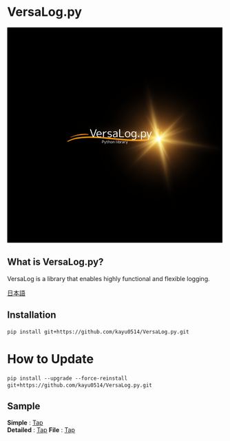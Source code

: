 # VersaLog.py

![logo](/image/logo.png)

## What is VersaLog.py?

VersaLog is a library that enables highly functional and flexible logging.

[日本語](README.md)

## Installation

```
pip install git+https://github.com/kayu0514/VersaLog.py.git
```

# How to Update

```
pip install --upgrade --force-reinstall git+https://github.com/kayu0514/VersaLog.py.git
```

## Sample

**Simple** : [Tap](/tests/simple_test.py)  
**Detailed** : [Tap](/tests/detailed_test.py)
**File** : [Tap](/tests/file_test.py)
